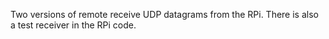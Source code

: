 Two versions of remote receive UDP datagrams from the RPi.  There is also a test receiver in the RPi code.
